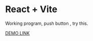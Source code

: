 # React + Vite
Working program, push button , try this.

[DEMO LINK](https://vovan4ik1.github.io/Calculator/) 
